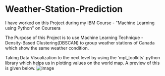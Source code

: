 # Weather-Station-Prediction
I have worked on this Project during my IBM Course - "Machine Learning using Python" on Coursera

The Purpose of this Project is to use Machine Learning Technique - Density-Based Clustering(DBSCAN) to group weather stations of Canada which show the same weather condition.

Taking Data Visualization to the next level by using the 'mpl_toolkits' python library which helps us in plotting values on the world map. A preview of this is given below.
![image](https://user-images.githubusercontent.com/71762901/183983873-73d28d01-71ed-4520-80d5-238139806ce7.png)
